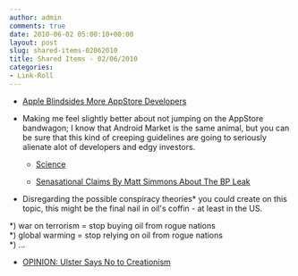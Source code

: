 ```yaml
---
author: admin
comments: true
date: 2010-06-02 05:00:10+00:00
layout: post
slug: shared-items-02062010
title: Shared Items - 02/06/2010
categories:
- Link-Roll
---
```


  * [Apple Blindsides More AppStore Developers](http://rss.slashdot.org/~r/Slashdot/slashdot/~3/2lq-MjCcJHA/Apple-Blindsides-More-AppStore-Developers)
  
- Making me feel slightly better about not jumping on the AppStore bandwagon; I know that Android Market is the same animal, but you can be sure that this kind of creeping guidelines are going to seriously alienate alot of developers and edgy investors.
  * [Science](http://cimota.com/blog/2010/05/31/science/)
  

  * [Senasational Claims By Matt Simmons About The BP Leak](http://feedproxy.google.com/~r/TheBigPicture/~3/GYyHOBfTHQ0/)
  
- Disregarding the possible conspiracy theories* you could create on this topic, this might be the final nail in oil's coffin - at least in the US.  
  
*) war on terrorism = stop buying oil from rogue nations  
*) global warming = stop relying on oil from rogue nations  
*) ...
  * [OPINION: Ulster Says No to Creationism](http://www.thegown.org.uk/2010/05/31/opinion-ulster-says-no-to-creationism/)
  

